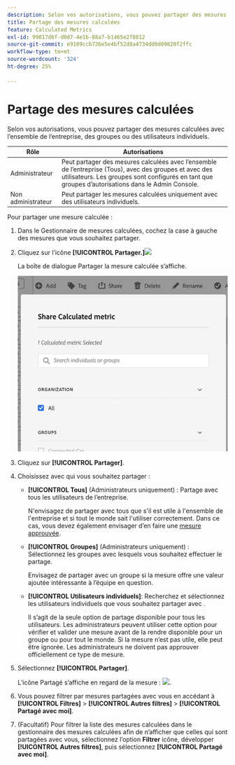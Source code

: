 ```yaml
---
description: Selon vos autorisations, vous pouvez partager des mesures calculées avec l’ensemble de l’entreprise, des groupes ou des utilisateurs individuels.
title: Partage des mesures calculées
feature: Calculated Metrics
exl-id: 99817d6f-d0d7-4e1b-88a7-b1465e2f8812
source-git-commit: e9109ccb726e5e4bf52d8a4734dd0d09820f2ffc
workflow-type: tm+mt
source-wordcount: '324'
ht-degree: 25%

---
```


# Partage des mesures calculées

Selon vos autorisations, vous pouvez partager des mesures calculées avec l’ensemble de l’entreprise, des groupes ou des utilisateurs individuels.

| Rôle | Autorisations |
|---|---|
| Administrateur | Peut partager des mesures calculées avec l’ensemble de l’entreprise (Tous), avec des groupes et avec des utilisateurs. Les groupes sont configurés en tant que groupes d’autorisations dans le Admin Console. |
| Non administrateur | Peut partager les mesures calculées uniquement avec des utilisateurs individuels. |

Pour partager une mesure calculée :

1. Dans le Gestionnaire de mesures calculées, cochez la case à gauche des mesures que vous souhaitez partager.

1. Cliquez sur l’icône **[!UICONTROL Partager.]**![](https://spectrum.adobe.com/static/icons/workflow_18/Smock_Share_18_N.svg)

   La boîte de dialogue Partager la mesure calculée s’affiche.

   ![](assets/cm_share.png)

1. Cliquez sur **[!UICONTROL Partager]**.

1. Choisissez avec qui vous souhaitez partager :

   * **[!UICONTROL Tous]** (Administrateurs uniquement) : Partage avec tous les utilisateurs de l’entreprise.

      N&#39;envisagez de partager avec tous que s&#39;il est utile à l&#39;ensemble de l&#39;entreprise et si tout le monde sait l&#39;utiliser correctement. Dans ce cas, vous devez également envisager d’en faire une [mesure approuvée](/help/components/c-calcmetrics/c-workflow/cm-workflow/cm-approving.md).

   * **[!UICONTROL Groupes]** (Administrateurs uniquement) : Sélectionnez les groupes avec lesquels vous souhaitez effectuer le partage.

      Envisagez de partager avec un groupe si la mesure offre une valeur ajoutée intéressante à l’équipe en question.

   * **[!UICONTROL Utilisateurs individuels]**: Recherchez et sélectionnez les utilisateurs individuels que vous souhaitez partager avec .

      Il s’agit de la seule option de partage disponible pour tous les utilisateurs. Les administrateurs peuvent utiliser cette option pour vérifier et valider une mesure avant de la rendre disponible pour un groupe ou pour tout le monde. Si la mesure n’est pas utile, elle peut être ignorée. Les administrateurs ne doivent pas approuver officiellement ce type de mesure.

1. Sélectionnez **[!UICONTROL Partager]**.

   L’icône Partagé s’affiche en regard de la mesure :  ![](https://spectrum.adobe.com/static/icons/workflow_18/Smock_Share_18_N.svg).

1. Vous pouvez filtrer par mesures partagées avec vous en accédant à **[!UICONTROL Filtres]** > **[!UICONTROL Autres filtres]** > **[!UICONTROL Partagé avec moi]**.

1. (Facultatif) Pour filtrer la liste des mesures calculées dans le gestionnaire des mesures calculées afin de n’afficher que celles qui sont partagées avec vous, sélectionnez l’option **Filtrer** icône, développer **[!UICONTROL Autres filtres]**, puis sélectionnez **[!UICONTROL Partagé avec moi]**.

